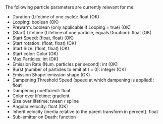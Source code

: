 The following particle parameters are currently relevant for me:
* Duration (Lifetime of one cycle): float (OK)
* Looping: boolean (OK)
* Prewarm: boolean (only applicable if Looping = true) (OK)
* (Start) Lifetime (Lifetime of one particle, equals Duration): float (OK)
* Start Speed: (float, float) (OK)
* Start rotation: (float, float) (OK)
* Start Size: (float, float) (OK)
* Start color: Color (OK)
* Max Particles: int (OK)
* Emission Rate (Num. particles per second): int (OK)
* Burst (number of particles to emit at t = 0): integer (OK)
* Emission Shape: emission shape (OK)
* Dampening Threshold Speed (speed at which dampening is applied): float
* Dampening coefficient: float
* Color over lifetime: gradient
* Size over lifetime: tween / spline
* Angular velocity: float (OK)
* Inherit velocity (inertia relative to the parent transform in percent): float
* Sub-emitter on Death: function